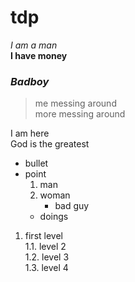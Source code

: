 # tdp

_I am a man_  
**I have money**

### _**Badboy**_  
> me messing around  
> more messing around

  


  I am here  
God is the greatest  
* bullet  
* point 
  1. man
  2. woman
        * bad guy
    * doings
1. first level  
 1.1. level 2  
 1.2. level 3  
 1.3. level 4
